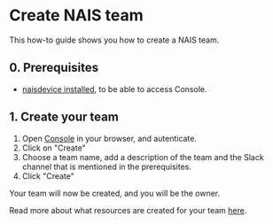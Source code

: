 # Create NAIS team

This how-to guide shows you how to create a NAIS team.

## 0. Prerequisites
- [naisdevice installed](./naisdevice/install-naisdevice.md), to be able to access Console.

## 1. Create your team

1. Open [Console](https://console.<<tenant()>>.cloud.nais.io/) in your browser, and autenticate.
2. Click on "Create" 
3. Choose a team name, add a description of the team and the Slack channel that is mentioned in the prerequisites.
4. Click "Create"

Your team will now be created, and you will be the owner. 

Read more about what resources are created for your team [here](../explanation/team.md).

